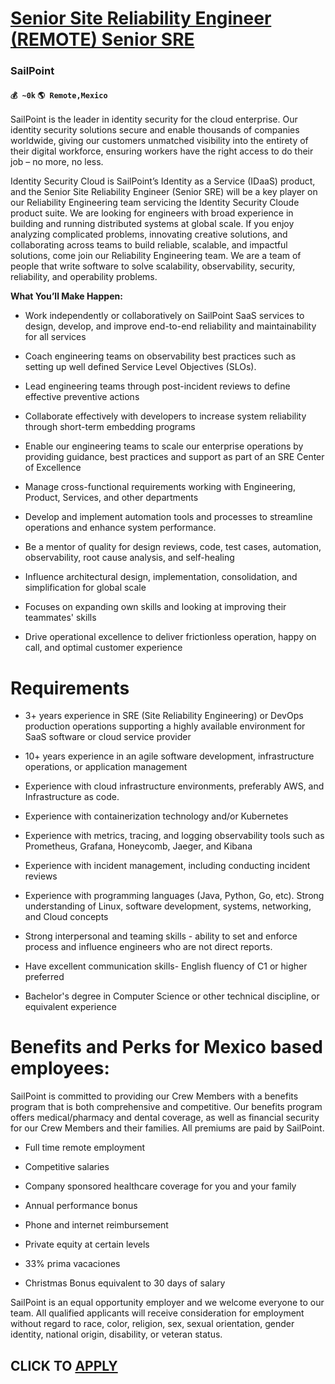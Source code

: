 # [Senior Site Reliability Engineer (REMOTE) Senior SRE](https://www.remotewlb.com/apply/senior-site-reliability-engineer-remote-senior-sre)  
### SailPoint  
#### `💰 ~0k` `🌎 Remote,Mexico`  

SailPoint is the leader in identity security for the cloud enterprise. Our identity security solutions secure and enable thousands of companies worldwide, giving our customers unmatched visibility into the entirety of their digital workforce, ensuring workers have the right access to do their job – no more, no less.

Identity Security Cloud is SailPoint’s Identity as a Service (IDaaS) product, and the Senior Site Reliability Engineer (Senior SRE) will be a key player on our Reliability Engineering team servicing the Identity Security Cloude product suite. We are looking for engineers with broad experience in building and running distributed systems at global scale. If you enjoy analyzing complicated problems, innovating creative solutions, and collaborating across teams to build reliable, scalable, and impactful solutions, come join our Reliability Engineering team. We are a team of people that write software to solve scalability, observability, security, reliability, and operability problems.

 **What You’ll Make Happen:**

  * Work independently or collaboratively on SailPoint SaaS services to design, develop, and improve end-to-end reliability and maintainability for all services

  * Coach engineering teams on observability best practices such as setting up well defined Service Level Objectives (SLOs).

  * Lead engineering teams through post-incident reviews to define effective preventive actions

  * Collaborate effectively with developers to increase system reliability through short-term embedding programs

  * Enable our engineering teams to scale our enterprise operations by providing guidance, best practices and support as part of an SRE Center of Excellence

  * Manage cross-functional requirements working with Engineering, Product, Services, and other departments

  * Develop and implement automation tools and processes to streamline operations and enhance system performance.

  * Be a mentor of quality for design reviews, code, test cases, automation, observability, root cause analysis, and self-healing

  * Influence architectural design, implementation, consolidation, and simplification for global scale

  * Focuses on expanding own skills and looking at improving their teammates' skills

  * Drive operational excellence to deliver frictionless operation, happy on call, and optimal customer experience

#  **Requirements**

  * 3+ years experience in SRE (Site Reliability Engineering) or DevOps production operations supporting a highly available environment for SaaS software or cloud service provider

  * 10+ years experience in an agile software development, infrastructure operations, or application management

  * Experience with cloud infrastructure environments, preferably AWS, and Infrastructure as code.

  * Experience with containerization technology and/or Kubernetes

  * Experience with metrics, tracing, and logging observability tools such as Prometheus, Grafana, Honeycomb, Jaeger, and Kibana

  * Experience with incident management, including conducting incident reviews

  * Experience with programming languages (Java, Python, Go, etc). Strong understanding of Linux, software development, systems, networking, and Cloud concepts

  * Strong interpersonal and teaming skills - ability to set and enforce process and influence engineers who are not direct reports.

  * Have excellent communication skills- English fluency of C1 or higher preferred

  * Bachelor's degree in Computer Science or other technical discipline, or equivalent experience

#  **Benefits and Perks for Mexico based employees:**

SailPoint is committed to providing our Crew Members with a benefits program that is both comprehensive and competitive. Our benefits program offers medical/pharmacy and dental coverage, as well as financial security for our Crew Members and their families. All premiums are paid by SailPoint.

  * Full time remote employment

  * Competitive salaries

  * Company sponsored healthcare coverage for you and your family

  * Annual performance bonus

  * Phone and internet reimbursement

  * Private equity at certain levels

  * 33% prima vacaciones

  * Christmas Bonus equivalent to 30 days of salary

SailPoint is an equal opportunity employer and we welcome everyone to our team. All qualified applicants will receive consideration for employment without regard to race, color, religion, sex, sexual orientation, gender identity, national origin, disability, or veteran status.

  
## CLICK TO [APPLY](https://www.remotewlb.com/apply/senior-site-reliability-engineer-remote-senior-sre)


